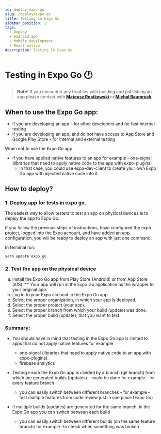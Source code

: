 ```yaml
---
id: deploy-expo-go
slug: /deploy/expo-go
title: Testing in Expo Go
sidebar_position: 2
tags:
  - Deploy
  - Android app
  - Mobile development
  - React native
description: Testing in Expo Go
---
```


# Testing in Expo Go 🕐

> **Note!** If you encounter any troubles with building and publishing an app please contact with **[Mateusz Rostkowski](https://www.github.com/MateuszRostkowski)** or **[Michał Baumruck](https://github.com/micbaumr)**

## When to use the Expo Go app:

- If you are developing an app - for other developers and for fast internal testing
- If you are developing an app, and do not have access to App Store and Google Play Store - for internal and external testing

When not to use the Expo Go app:

- If you have applied native features to an app for example - one-signal (libraries that need to apply native code to the app with expo-plugins)
  - in that case, you could use expo-dev-client to create your own Expo Go app with injected native code into it

## How to deploy?

### 1. Deploy app for tests in expo go.

The easiest way to allow testers to test an app on physical devices is to deploy the app to Expo Go.

If you follow the previous steps of instructions, have configured the expo project, logged into the Expo account, and have added an app configuration, you will be ready to deploy an app with just one command.

In terminal run:

```bash
yarn update:expo_go
```

### 2. Test the app on the physical device

<ol type="a">
    <li>
        Install the Expo Go app from Play Store (Android) or from App Store (iOS). **
        Your app will run in the Expo Go application as the wrapper to your original app.
    </li>
    <li>Log in to your Expo account in the Expo Go app.</li>
    <li>Select the proper organization, in which your app is deployed.</li>
    <li>Select the proper project (your app).</li>
    <li>Select the proper branch from which your build (update) was done.</li>
    <li>Select the proper build (update), that you want to test. </li>
</ol>

### Summary:

- You should have in mind that testing in the Expo Go app is limited to apps that do not apply native features for example

  - one-signal (libraries that need to apply native code to an app with expo-plugins).
  - firebase analytics

- Testing inside the Expo Go app is divided by a branch (git branch) from which are generated builds (updates) - could be done for example - for every feature branch

  - you can easily switch between different branches - for example - test multiple features from code review just in one place (Expo Go)

- If multiple builds (updates) are generated for the same branch, in the Expo Go app you can switch between each build

  - you can easily switch between different builds (on the same feature branch) for example -to check when something was broken

